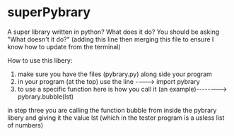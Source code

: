# superPybrary
A super library written in python? What does it do? You should be asking "What doesn't it do?"
(adding this line then merging this file to ensure I know how to update from the terminal)

How to use this libery:
1. make sure you have the files (pybrary.py) along side your program 
2. in your program (at the top) use the line ---->    import pybrary
3. to use a specific function here is how you call it (an example)-------->      pybrary.bubble(lst)

in step three you are calling the function bubble from inside the pybrary libery and giving it the value lst (which in the tester program is a usless list of numbers)
